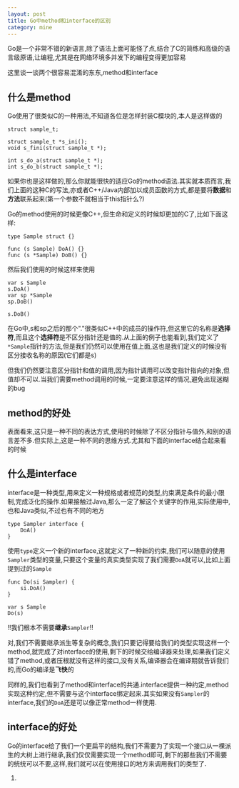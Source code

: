 ```yaml
---
layout: post
title: Go中method和interface的区别
category: mine
---
```


Go是一个非常不错的新语言,除了语法上面可能怪了点,结合了C的简练和高级的语言级原语,让编程,尤其是在网络环境多并发下的编程变得更加容易

这里谈一谈两个很容易混淆的东东,method和interface

## 什么是method

Go使用了很类似C的一种用法,不知道各位是怎样封装C模块的,本人是这样做的

    struct sample_t;

    struct sample_t *s_ini();
    void s_fini(struct sample_t *);

    int s_do_a(struct sample_t *);
    int s_do_b(struct sample_t *);

如果你也是这样做的,那么你就能很快的适应Go的method语法.其实就本质而言,我们上面的这种C的写法,亦或者C++/Java内部加以成员函数的方式,都是要将**数据**和**方法**联系起来(第一个参数不就相当于this指针么?)

Go的method使用的时候更像C++,但生命和定义的时候却更加的C了,比如下面这样:

    type Sample struct {}

    func (s Sample) DoA() {}
    func (s *Sample) DoB() {}

然后我们使用的时候这样来使用

    var s Sample
    s.DoA()
    var sp *Sample
    sp.DoB()

    s.DoB()

在Go中,s和sp之后的那个"."很类似C++中的成员的操作符,但这里它的名称是**选择符**,而且这个**选择符**是不区分指针还是值的.从上面的例子也能看到,我们定义了`*Sample`指针的方法,但是我们仍然可以使用在值上面,这也是我们定义的时候没有区分接收名称的原因(它们都是s)

但我们仍然要注意区分指针和值的调用,因为指针调用可以改变指针指向的对象,但值却不可以.当我们需要method调用的时候,一定要注意这样的情况,避免出现迷糊的bug

## method的好处

表面看来,这只是一种不同的表达方式,使用的时候除了不区分指针与值外,和别的语言差不多.但实际上,这是一种不同的思维方式.尤其和下面的interface结合起来看的时候

## 什么是interface

interface是一种类型,用来定义一种规格或者规范的类型,约束满足条件的最小限制,完成泛化的操作.如果接触过Java,那么一定了解这个关键字的作用,实际使用中,也和Java类似,不过也有不同的地方

    type Sampler interface {
        DoA()
    }

使用`type`定义一个新的interface,这就定义了一种新的约束,我们可以随意的使用`Sampler`类型的变量,只要这个变量的真实类型实现了我们需要`DoA`就可以,比如上面提到过的`Sample`

    func Do(si Sampler) {
        si.DoA()
    }

    var s Sample
    Do(s)

!!我们根本不需要**继承**`Sampler`!!

对,我们不需要继承派生等复杂的概念,我们只要记得要给我们的类型实现这样一个method,就完成了对interface的使用,剩下的时候交给编译器来处理,如果我们定义错了method,或者压根就没有这样的接口,没有关系,编译器会在编译期就告诉我们的,而Go的编译是**飞快**的

同样的,我们也看到了method和interface的共通.interface提供一种约定,method实现这种约定,但不需要与这个interface绑定起来.其实如果没有`Sampler`的interface,我们的`DoA`还是可以像正常method一样使用.

## interface的好处

Go的interface给了我们一个更扁平的结构,我们不需要为了实现一个接口从一棵派生的大树上进行继承,我们仅仅需要实现一个method即可,剩下的那些我们不需要的统统可以不要,这样,我们就可以在使用接口的地方来调用我们的类型了.

1. 
















